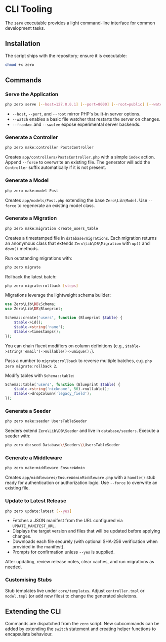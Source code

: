 # CLI Tooling

The `zero` executable provides a light command-line interface for common development tasks.

## Installation

The script ships with the repository; ensure it is executable:

```bash
chmod +x zero
```

## Commands

### Serve the Application

```bash
php zero serve [--host=127.0.0.1] [--port=8000] [--root=public] [--watch] [--franken] [--swolee]
```

- `--host`, `--port`, and `--root` mirror PHP's built-in server options.
- `--watch` enables a basic file watcher that restarts the server on changes.
- `--franken` and `--swolee` expose experimental server backends.

### Generate a Controller

```bash
php zero make:controller PostsController
```

Creates `app/controllers/PostsController.php` with a simple `index` action. Append `--force` to overwrite an existing file. The generator will add the `Controller` suffix automatically if it is not present.

### Generate a Model

```bash
php zero make:model Post
```

Creates `app/models/Post.php` extending the base `Zero\Lib\Model`. Use `--force` to regenerate an existing model class.

### Generate a Migration

```bash
php zero make:migration create_users_table
```

Creates a timestamped file in `database/migrations`. Each migration returns an anonymous class that extends `Zero\Lib\DB\Migration` with `up()` and `down()` methods.

Run outstanding migrations with:

```bash
php zero migrate
```

Rollback the latest batch:

```bash
php zero migrate:rollback [steps]
```

Migrations leverage the lightweight schema builder:

```php
use Zero\Lib\DB\Schema;
use Zero\Lib\DB\Blueprint;

Schema::create('users', function (Blueprint $table) {
    $table->id();
    $table->string('name');
    $table->timestamps();
});
```
You can chain fluent modifiers on column definitions (e.g., `$table->string('email')->nullable()->unique();`).


Pass a number to `migrate:rollback` to reverse multiple batches, e.g. `php zero migrate:rollback 2`.

Modify tables with `Schema::table`:

```php
Schema::table('users', function (Blueprint $table) {
    $table->string('nickname', 50)->nullable();
    $table->dropColumn('legacy_field');
});
```

### Generate a Seeder

```bash
php zero make:seeder UsersTableSeeder
```

Seeders extend `Zero\Lib\DB\Seeder` and live in `database/seeders`. Execute a seeder with:

```bash
php zero db:seed Database\\Seeders\\UsersTableSeeder
```

### Generate a Middleware

```bash
php zero make:middleware EnsureAdmin
```

Creates `app/middlewares/EnsureAdminMiddleware.php` with a `handle()` stub ready for authentication or authorization logic. Use `--force` to overwrite an existing file.

### Update to Latest Release

```bash
php zero update:latest [--yes]
```

- Fetches a JSON manifest from the URL configured via `UPDATE_MANIFEST_URL`.
- Displays the target version and files that will be updated before applying changes.
- Downloads each file securely (with optional SHA-256 verification when provided in the manifest).
- Prompts for confirmation unless `--yes` is supplied.

After updating, review release notes, clear caches, and run migrations as needed.

### Customising Stubs

Stub templates live under `core/templates`. Adjust `controller.tmpl` or `model.tmpl` (or add new files) to change the generated skeletons.

## Extending the CLI

Commands are dispatched from the `zero` script. New subcommands can be added by extending the `switch` statement and creating helper functions to encapsulate behaviour.
